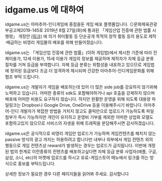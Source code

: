 <h1>idgame.us 에 대하여</h1>
<p>idgame.us는 아마추어-인디게임에 중점을둔 게임 배포 플랫폼입니다. ⊙문화체육관광부공고제2019-145호 2019년 8월 27일(화)에 통과된 「게임산업 진흥에 관한 법률 시행령」 개정안 <a href="https://opinion.lawmaking.go.kr/gcom/ogLmPp/54228" rel="nofollow">(링크)</a> 에 의거 취미활동 등 단순공개 목적의 창작 활동 등의 용도로 제작·배급하는 비영리 게임물의 배포를 위해 만들어졌습니다.</p>
<p>idgame.us는 「게임산업 진흥에 관한 법률」(이하 게임법)에서 제시한 기준에 따라 전체이용가, 12세 이용가, 15세 이용가 게임의 정보를 제공하며 제작자가 자체 등급 분류 절차를 거쳐 등급을 부여합니다. 자체 등급 분류는 위험성을 내포하고 있으므로 게임법에 정의된 등급보다 조금 더 엄격하게 제시되며 건강한 아마추어-인디게임문화를 위해 협조 부탁 드립니다.</p>
<p>idgame.us는 개발자가 게임을 배포하는데 있어 더 많은 side job를 강요하지 않기위해 노력하고 있습니다. 어떠한 종류의 sdk도 포함해야하거나 api 호출을 강제하지 않으며 배포에 어떠한 비용도 요구하지 않습니다. 하지만 원활한 운영을 위해 되도록 대용량 파일링크는 Dropbox나 Google Drive, OneDrive 등을 이용해주시기 바랍니다. 아마추어-인디 개발자가 복잡한 방법을 거치지 않고도 클릭만으로 업로드가 가능하도록 파일첨부가 즉시 가능하지만 개인이 유지하고 운영비 기부를 제외한 어떠한 상업화 모델도 포함하고있지 않으므로 서비스의 자생을 위해 트래픽을 분담해주시면 감사하겠습니다.</p>
<p>idgame.us은 공식적으로 비영리 게임만 업로드가 가능하며 게임컨텐츠를 해치지 않는 passive 방식의 광고 까지는 허용하려고 합니다만 내부나 외부에서 게임 컨텐츠 외의 행동으로 게임 컨텐츠상 reward가 발생하는 경우는 업로드가 금지됩니다. 이번에 개정된 법의 한계로 이런종류의 컨텐츠를 배포하고싶다면 자체 등급 분류 사업자(애플, 구글, 삼성, 소니, etc)의 마켓에 업로드를 하시고 유료-게임스토어 메뉴에서 링크를 하는 방식으로 홍보를 부탁드립니다.</p>
<p>상세한 정보가 필요한 경우 다른 페이지들을 읽어봐 주세요. 감사합니다</p>
